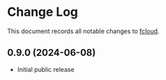 # Change Log

This document records all notable changes to [fcloud](https://fcloud.tech/docs).

## 0.9.0 (2024-06-08)

- Initial public release